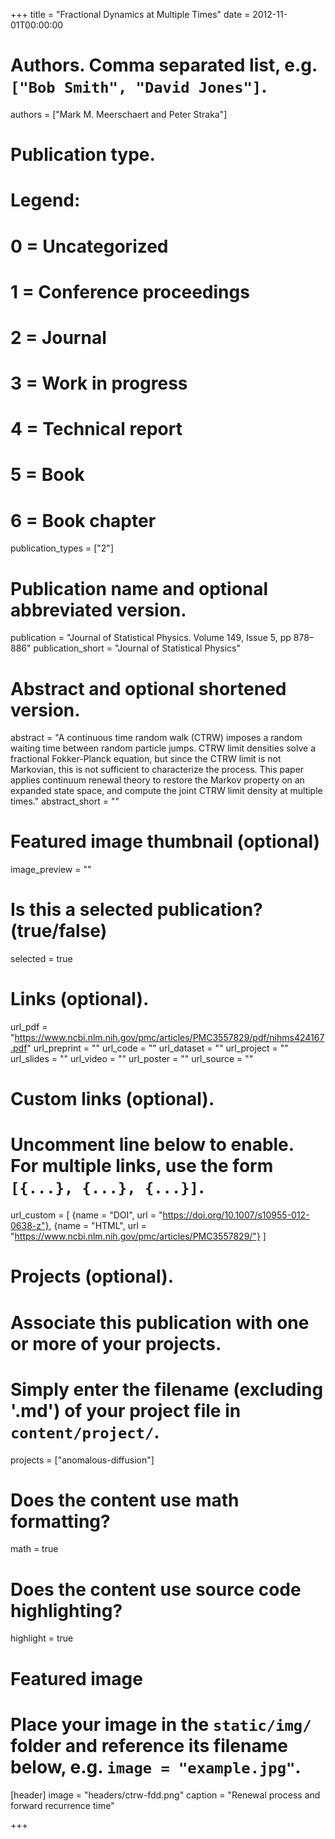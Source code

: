 +++
title = "Fractional Dynamics at Multiple Times"
date = 2012-11-01T00:00:00

# Authors. Comma separated list, e.g. `["Bob Smith", "David Jones"]`.
authors = ["Mark M. Meerschaert and Peter Straka"]

# Publication type.
# Legend:
# 0 = Uncategorized
# 1 = Conference proceedings
# 2 = Journal
# 3 = Work in progress
# 4 = Technical report
# 5 = Book
# 6 = Book chapter
publication_types = ["2"]

# Publication name and optional abbreviated version.
publication = "Journal of Statistical Physics. Volume 149, Issue 5, pp 878–886"
publication_short = "Journal of Statistical Physics"

# Abstract and optional shortened version.
abstract = "A continuous time random walk (CTRW) imposes a random waiting time between random particle jumps. CTRW limit densities solve a fractional Fokker-Planck equation, but since the CTRW limit is not Markovian, this is not sufficient to characterize the process. This paper applies continuum renewal theory to restore the Markov property on an expanded state space, and compute the joint CTRW limit density at multiple times."
abstract_short = ""

# Featured image thumbnail (optional)
image_preview = ""

# Is this a selected publication? (true/false)
selected = true


# Links (optional).
url_pdf = "https://www.ncbi.nlm.nih.gov/pmc/articles/PMC3557829/pdf/nihms424167.pdf"
url_preprint = ""
url_code = ""
url_dataset = ""
url_project = ""
url_slides = ""
url_video = ""
url_poster = ""
url_source = ""

# Custom links (optional).
#   Uncomment line below to enable. For multiple links, use the form `[{...}, {...}, {...}]`.
url_custom = [
    {name = "DOI", url = "https://doi.org/10.1007/s10955-012-0638-z"}, 
    {name = "HTML", url = "https://www.ncbi.nlm.nih.gov/pmc/articles/PMC3557829/"}
]

# Projects (optional).
#   Associate this publication with one or more of your projects.
#   Simply enter the filename (excluding '.md') of your project file in `content/project/`.
projects = ["anomalous-diffusion"]


# Does the content use math formatting?
math = true

# Does the content use source code highlighting?
highlight = true

# Featured image
# Place your image in the `static/img/` folder and reference its filename below, e.g. `image = "example.jpg"`.
[header]
image = "headers/ctrw-fdd.png"
caption = "Renewal process and forward recurrence time"

+++
